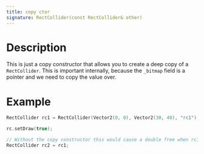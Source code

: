 ```yaml
---
title: copy ctor
signature: RectCollider(const RectCollider& other)
---
```


# Description
This is just a copy constructor that allows you to create a deep copy of a `RectCollider`. This is important internally, because the `_bitmap` field is a pointer and we need to copy the value over.

# Example
``` c++
RectCollider rc1 = RectCollider(Vector2(0, 0), Vector2(30, 40), "rc1");

rc.setDraw(true);

// Without the copy constructor this would cause a double free when rc1 and rc2 fall out of scope
RectCollider rc2 = rc1;
```

